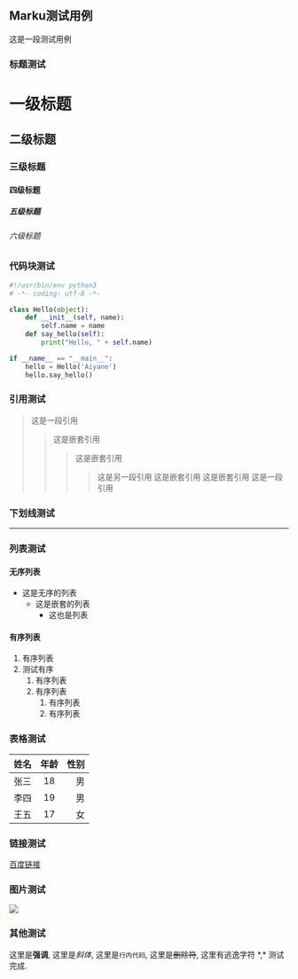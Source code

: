 ## Marku测试用例

这是一段测试用例

### 标题测试

# 一级标题

## 二级标题

### 三级标题

#### 四级标题

##### 五级标题

###### 六级标题

### 代码块测试
```py
#!/usr/bin/env python3
# -*- coding: utf-8 -*-

class Hello(object):
	def __init__(self, name):
    	self.name = name
    def say_hello(self):
    	print("Hello, " + self.name)

if __name__ == "__main__":
	hello = Hello('Aiyane')
    hello.say_hello()
```

### 引用测试

> 这是一段引用
> > 这是嵌套引用
> > > 这是嵌套引用
> > > > 这是另一段引用
> > > 这是嵌套引用
> > 这是嵌套引用
> 这是一段引用

### 下划线测试

---

### 列表测试

#### 无序列表

- 这是无序的列表
	- 这是嵌套的列表
		+ 这也是列表

#### 有序列表

1. 有序列表
2. 测试有序
    1. 有序列表
    2. 有序列表
        1. 有序列表
        2. 有序列表

### 表格测试

| 姓名 | 年龄 | 性别 |
| :--- | :---: | ---: |
| 张三 | 18 | 男 |
| 李四 | 19 | 男 |
| 王五 | 17 | 女 |

### 链接测试

[百度链接](https://www.baidu.com "百度")

### 图片测试

![](https://www.baidu.com/img/baidu_jgylogo3.gif)

### 其他测试

这里是**强调**, 这里是*斜体*, 这里是`行内代码`, 这里是~~删除符~~, 这里有逃逸字符 \*,\* 测试完成.
